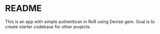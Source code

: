 # README

This is an app with simple authentican in RoR using Devise gem. Goal is to create starter codebase for other projects.
